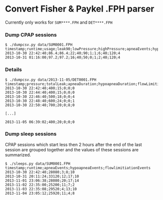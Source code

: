 # Convert Fisher & Paykel .FPH parser

Currently only works for `SUM****.FPH` and `DET****.FPH`

### Dump CPAP sessions
```
$ ./dumpcsv.py data/SUM0001.FPH
timestamp;runtime;usage;leak90;lowPressure;highPressure;apneaEvents;hypoapneaEvents;flowlimitiationEvents;pressure1;pressure2;humiditySetting
2013-10-30 22:42:40;86.4;86.4;22;40;90;1;1;6;40;120;4
2013-10-31 01:16:00;97.2;97.2;16;40;50;0;1;2;40;120;4
```

### Details
```
$ ./dumpcsv.py data/2013-11-05/DET0001.FPH
timestamp;pressure;totalLeak;apneaDuration;hypoapneaDuration;flowLimitiationDuration
2013-10-30 22:42:40;400;15;0;0;0
2013-10-30 22:44:40;400;15;0;0;0
2013-10-30 22:46:40;500;18;0;0;4
2013-10-30 22:48:40;600;24;0;0;1
2013-10-30 22:50:40;700;20;0;8;0

[...]

2013-11-05 06:39:02;400;20;0;0;0
```

### Dump sleep sessions

CPAP sessions which start less then 2 hours after the end of the last session are grouped together and the values of these sessions are summarized.
```
$ ./sleeps.py data/SUM0001.FPH
timestamp;runtime;apneaEvents;hypoapneaEvents;flowlimitiationEvents
2013-10-30 22:42:40;28080;3;8;10
2013-10-31 20:11:24;33120;12;17;10
2013-11-01 23:06:38;28080;20;17;14
2013-11-02 22:35:00;25200;11;7;2
2013-11-03 22:35:08;29520;4;13;10
2013-11-04 23:05:12;25920;11;4;8
```

